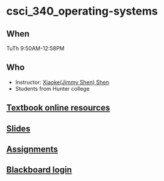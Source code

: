 # csci_340_operating-systems

## When 
TuTh 9:50AM-12:58PM 

## Who
- Instructor: [Xiaoke(Jimmy Shen) Shen](https://xiaokeshen.github.io/)
- Students from Hunter college

## [Textbook online resources](https://os-book.com/OS10/index.html)

## [Slides](./slides)

## [Assignments](./assignments)

## [Blackboard login](http://bbhosted.cuny.edu/)



